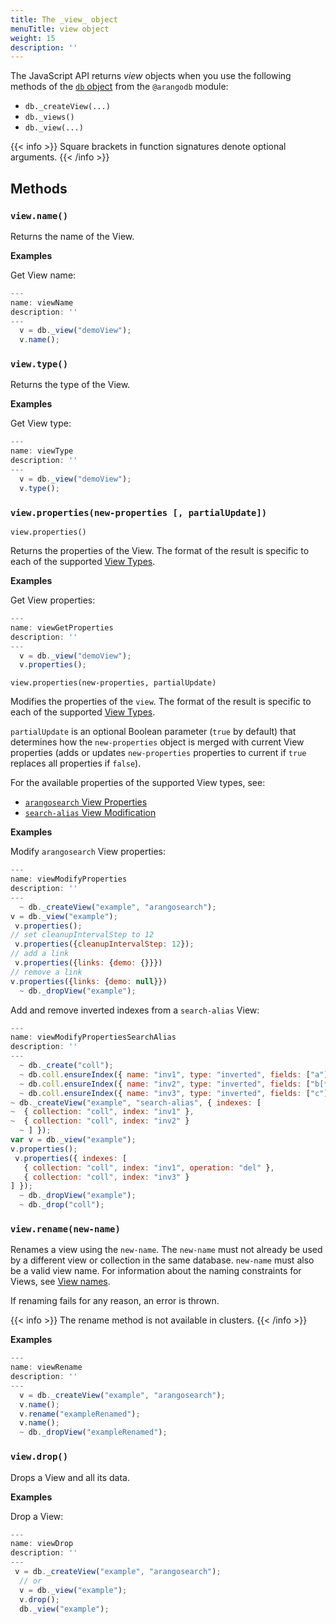 ```yaml
---
title: The _view_ object
menuTitle: view object
weight: 15
description: ''
---
```

The JavaScript API returns _view_ objects when you use the following methods
of the [`db` object](db-object.md) from the `@arangodb` module:

- `db._createView(...)` 
- `db._views()` 
- `db._view(...)`

{{< info >}}
Square brackets in function signatures denote optional arguments.
{{< /info >}}

## Methods

### `view.name()`

Returns the name of the View.

**Examples**

Get View name:

```js
---
name: viewName
description: ''
---
  v = db._view("demoView");
  v.name();
```

### `view.type()`

Returns the type of the View.

**Examples**

Get View type:

```js
---
name: viewType
description: ''
---
  v = db._view("demoView");
  v.type();
```

### `view.properties(new-properties [, partialUpdate])`

`view.properties()`

Returns the properties of the View. The format of the result is specific to
each of the supported [View Types](../../../concepts/data-structure/views.md).

**Examples**

Get View properties:

```js
---
name: viewGetProperties
description: ''
---
  v = db._view("demoView");
  v.properties();
```


`view.properties(new-properties, partialUpdate)`

Modifies the properties of the `view`. The format of the result is specific to
each of the supported [View Types](../../../concepts/data-structure/views.md).

`partialUpdate` is an optional Boolean parameter (`true` by default) that
determines how the `new-properties` object is merged with current View properties
(adds or updates `new-properties` properties to current if `true` replaces all
properties if `false`).

For the available properties of the supported View types, see:
- [`arangosearch` View Properties](../../../index-and-search/arangosearch/arangosearch-views-reference.md#view-properties)
- [`search-alias` View Modification](../../../index-and-search/arangosearch/search-alias-views-reference.md#view-modification)

**Examples**

Modify `arangosearch` View properties:

```js
---
name: viewModifyProperties
description: ''
---
  ~ db._createView("example", "arangosearch");
v = db._view("example");
 v.properties();
// set cleanupIntervalStep to 12
 v.properties({cleanupIntervalStep: 12});
// add a link
 v.properties({links: {demo: {}}})
// remove a link
v.properties({links: {demo: null}})
  ~ db._dropView("example");
```

Add and remove inverted indexes from a `search-alias` View:

```js
---
name: viewModifyPropertiesSearchAlias
description: ''
---
  ~ db._create("coll");
  ~ db.coll.ensureIndex({ name: "inv1", type: "inverted", fields: ["a"] });
  ~ db.coll.ensureIndex({ name: "inv2", type: "inverted", fields: ["b[*]"] });
  ~ db.coll.ensureIndex({ name: "inv3", type: "inverted", fields: ["c"] });
~ db._createView("example", "search-alias", { indexes: [
~  { collection: "coll", index: "inv1" },
~  { collection: "coll", index: "inv2" }
  ~ ] });
var v = db._view("example");
v.properties();
 v.properties({ indexes: [
   { collection: "coll", index: "inv1", operation: "del" },
   { collection: "coll", index: "inv3" }
] });
  ~ db._dropView("example");
  ~ db._drop("coll");
```

### `view.rename(new-name)`

Renames a view using the `new-name`. The `new-name` must not already be used by
a different view or collection in the same database. `new-name` must also be a
valid view name. For information about the naming constraints for Views, see
[View names](../../../concepts/data-structure/views.md#view-names).

If renaming fails for any reason, an error is thrown.

{{< info >}}
The rename method is not available in clusters.
{{< /info >}}

**Examples**

```js
---
name: viewRename
description: ''
---
  v = db._createView("example", "arangosearch");
  v.name();
  v.rename("exampleRenamed");
  v.name();
  ~ db._dropView("exampleRenamed");
```

### `view.drop()`

Drops a View and all its data.

**Examples**

Drop a View:

```js
---
name: viewDrop
description: ''
---
 v = db._createView("example", "arangosearch");
  // or
  v = db._view("example");
  v.drop();
  db._view("example");
```

